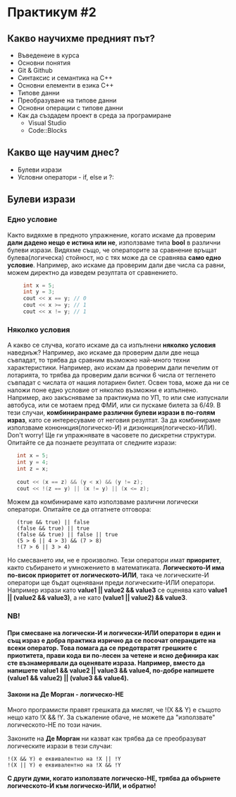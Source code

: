 # Практикум #2
## Какво научихме предният път?
* Въведенеие в курса
* Основни понятия
* Git & Github
* Синтаксис и семантика на С++
* Основни елементи в езика С++
* Типове данни
* Преобразуване на типове данни
* Основни операции с типове данни
* Как да създадем проект в среда за програмиране
    * Visual Studio
    * Code::Blocks
## Какво ще научим днес?
* Булеви изрази
* Условни оператори - if, else и ?:

## Булеви изрази
### Едно условие
Както видяхме в предното упражнение, когато искаме да проверим **дали дадено нещо е истина или не**, използваме типа **bool** в различни булеви изрази. Видяхме също, че операторите за сравнение връщат булева(логическа) стойност, но с тях може да се сравнява **само едно условие**. Например, ако искаме да проверим дали две числа са равни, можем директно да изведем резултата от сравнението.
```c++     
     int x = 5;
     int y = 3;
     cout << x == y; // 0
     cout << x >= y; // 1
     cout << x != y; // 1
```
### Няколко условия
А какво се случва, когато искаме да са изпълнени **няколко условия** наведнъж? Например, ако искаме да проверим дали две неща съвпадат, то трябва да сравним възможно най-много техни характеристики. Например, ако искам да проверим дали печелим от лотарията, то трябва да проверим дали всички 6 числа от тегленето съвпадат с числата от нашия лотариен билет. Освен това, може да ни се наложи поне едно условие от няколко възможни е изпълнено. Например, ако закъсняваме за практикума по УП, то или сме изпуснали автобуса, или се мотаем пред ФМИ, или си пускаме билета за 6/49. В тези случаи, **комбиниранраме различни булеви изрази в по-голям израз**, като се интересуваме от неговия резултат. За да комбинираме използваме конюнкция(логическо-И) и дизюнкция(логическо-ИЛИ). Don't worry! Ще ги упражнявате в часовете по дискретни структури. Опитайте се да познаете резултата от следните изрази:
```c++
   int x = 5;
   int y = 4;
   int z = x;
   
   cout << (x == z) && (y < x) && (y != z);
   cout << !(z == y) || (x != y) || (x <= z);
```
Можем да комбинираме като използваме различни логически оператори. Опитайте се да отгатнете отговора:
```
   (true && true) || false                                                    
   (false && true) || true
   (false && true) || false || true 
   (5 > 6 || 4 > 3) && (7 > 8)
   !(7 > 6 || 3 > 4)
```
Но смесването им, не е произволно. Тези оператори имат **приоритет**, както събирането и умножението в математиката. **Логическото-И има по-висок приоритет от логическото-ИЛИ**, така че логическите-И оператори ще бъдат оценявани преди логическите-ИЛИ оператори. Например изрази като **value1 || value2 && value3** се оценява като **value1 || (value2 && value3)**, a не като **(value1 || value2) && value3**. 
### NB!
#### При смесване на логически-И и логически-ИЛИ оператори в един и същ израз е добра практика изрично да се посочат операндите на всеки оператор. Това помага да се предотвратят грешките с приотитета, прави кода ви по-лесен за четене и ясно дефинира как сте възнамерявали да оценявате израза. Например, вместо да напишете value1 && value2 || value3 && value4, по-добре напишете (value1 && value2) || (value3 && value4).

#### Закони на Де Морган - логическо-НЕ
Много програмисти правят грешката да мислят, че !(X && Y) е същото нещо като !X && !Y. За съжаление обаче, не можете да "използвате" логическото-НЕ по този начин.

Законите на **Де Морган** ни казват как трябва да се преобразуват логическите изрази в тези случаи:

    !(X && Y) е еквивалентно на !X || !Y
    !(X || Y) е еквивалентно на !X && !Y

**С други думи, когато използвате логическo-НЕ, трябва да обърнете логическoто-И към логическо-ИЛИ, и обратно!**












